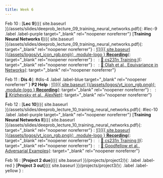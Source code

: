 ```yaml
---
title: Week 6
---
```




Feb 10
: [**Lec 9**]({{ site.baseurl }}/assets/slides/deeprob_lecture_09_training_neural_networks.pdf){: #lec-9 .label .label-purple target="_blank" rel="noopener noreferrer"} [**Training Neural Networks I**]({{ site.baseurl }}/assets/slides/deeprob_lecture_09_training_neural_networks.pdf){: target="_blank" rel="noopener noreferrer"}
  : [![]({{ site.baseurl }}/assets/logos/yt_icon_rgb.png){: .module-logo } **Recording**](https://leccap.engin.umich.edu/leccap/player/r/2PMvaA){: target="_blank" rel="noopener noreferrer"}
: &nbsp;
  : [📖 cs231n Training I](https://cs231n.github.io/neural-networks-2/){: target="_blank" rel="noopener noreferrer"}
: &nbsp;
  : [📖 Olah et al., Equivariance in Networks](https://distill.pub/2020/circuits/equivariance/){: target="_blank" rel="noopener noreferrer"}





Feb 11
: **Dis 4**{: #dis-4 .label .label-blue target="_blank" rel="noopener noreferrer" } **P2 Help**
  : [![]({{ site.baseurl }}/assets/logos/yt_icon_rgb.png){: .module-logo } **Recording**](https://leccap.engin.umich.edu/leccap/player/r/oUpfVH){: target="_blank" rel="noopener noreferrer"}
: &nbsp;
  : [📖 Krizhevsky et al., AlexNet](https://papers.nips.cc/paper/2012/hash/c399862d3b9d6b76c8436e924a68c45b-Abstract.html){: target="_blank" rel="noopener noreferrer"}





Feb 12
: [**Lec 10**]({{ site.baseurl }}/assets/slides/deeprob_lecture_10_training_neural_networks.pdf){: #lec-10 .label .label-purple target="_blank" rel="noopener noreferrer"} [**Training Neural Networks II**]({{ site.baseurl }}/assets/slides/deeprob_lecture_10_training_neural_networks.pdf){: target="_blank" rel="noopener noreferrer"}
  : [![]({{ site.baseurl }}/assets/logos/yt_icon_rgb.png){: .module-logo } **Recording**](https://leccap.engin.umich.edu/leccap/player/r/iQwcUy){: target="_blank" rel="noopener noreferrer"}
: &nbsp;
  : [📖 cs231n Training II](https://cs231n.github.io/neural-networks-3/){: target="_blank" rel="noopener noreferrer"}
: &nbsp;
  : [📖 Goodfellow et al., Adversarial Examples](https://arxiv.org/abs/1412.6572){: target="_blank" rel="noopener noreferrer"}





Feb 16
: [**Project 2 due**]({{ site.baseurl }}/projects/project2/){: .label .label-red } [**Project 3 out**]({{ site.baseurl }}/projects/project3/){: .label .label-yellow }
: &nbsp;



